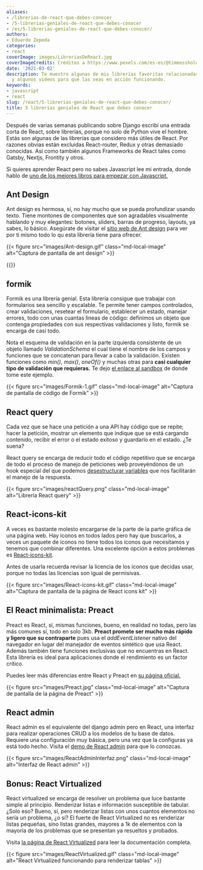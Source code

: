 ```yaml
---
aliases:
- /librerias-de-react-que-debes-conocer
- /5-librerias-geniales-de-react-que-debes-conocer
- /es/5-librerias-geniales-de-react-que-debes-conocer/
authors:
- Eduardo Zepeda
categories:
- react
coverImage: images/LibreriasDeReact.jpg
coverImageCredits: Créditos a https://www.pexels.com/es-es/@timmossholder/
date: '2021-03-02'
description: Te muestro algunas de mis librerías favoritas relacionadas de React,
  y algunos videos para que las veas en acción funcionando.
keywords:
- javascript
- react
slug: /react/5-librerias-geniales-de-react-que-debes-conocer/
title: 5 librerías geniales de React que debes conocer
---
```


Después de varias semanas publicando sobre Django escribí una entrada corta de React, sobre librerías, porque no solo de Python vive el hombre. Estás son algunas de las librerías que considero más útiles de React. Por razones obvias están excluidas React-router, Redux y otras demasiado conocidas. Así como también algunos Frameworks de React tales como Gatsby, Nextjs, Frontity y otros.

Si quieres aprender React pero no sabes Javascript lee mi entrada, donde hablo de [uno de los mejores libros para empezar con Javascript.](/es/javascript/el-mejor-libro-para-aprender-javascript-moderno/)

## Ant Design

Ant design es hermosa, sí, no hay mucho que se pueda profundizar usando texto. Tiene montones de componentes que son agradables visualmente hablando y muy elegantes: botones, sliders, barras de progreso, layouts, ya sabes, lo básico. Asegúrate de visitar el [sitio web de Ant design](https://ant.design/#?) para ver por ti mismo todo lo qu esta librería tiene para ofrecer.

{{< figure src="images/Ant-design.gif" class="md-local-image" alt="Captura de pantalla de ant design" >}}

{{<ad>}}

## formik

Formik es una librería genial. Esta librería consigue que trabajar con formularios sea sencillo y escalable. Te permite tener campos controlados, crear validaciones, resetear el formulario, establecer un estado, manejar errores, todo con unas cuantas lineas de código: definimos un objeto que contenga propiedades con sus respectivas validaciones y listo, formik se encarga de casi todo.

Nota el esquema de validación en la parte izquierda consistente de un objeto llamado _ValidationSchema_ el cual tiene el nombre de los campos y funciones que se concatenan para llevar a cabo la validación. Existen funciones como _min()_, _max()_, _oneOf()_ y muchas otras para **casi cualquier tipo de validación que requieras.** Te dejo [el enlace al sandbox](https://codesandbox.io/s/zkrk5yldz?file=/index.js#?) [](https://codesandbox.io/s/zkrk5yldz?file=/index.js#?) de donde tome este ejemplo.

{{< figure src="images/Formik-1.gif" class="md-local-image" alt="Captura de pantalla de código de Formik" >}}

## React query

Cada vez que se hace una petición a una API hay código que se repite; hacer la petición, mostrar un elemento que indique que se está cargando contenido, recibir el error o el estado exitoso y guardarlo en el estado. ¿Te suena?

React query se encarga de reducir todo el código repetitivo que se encarga de todo el proceso de manejo de peticiones web proveyéndonos de un hook especial del que podemos [desestructurar variables](/es/javascript/desestructuracion-con-valores-por-defecto-en-javascript/) que nos facilitarán el manejo de la respuesta.

{{< figure src="images/reactQuery.png" class="md-local-image" alt="Librería React query" >}}

## React-icons-kit

A veces es bastante molesto encargarse de la parte de la parte gráfica de una página web. Hay iconos en todos lados pero hay que buscarlos, a veces un paquete de íconos no tiene todos los íconos que necesitamos y tenemos que combinar diferentes. Una excelente opción a estos problemas es [React-icons-kit](https://react-icons-kit.now.sh/#?).

Antes de usarla recuerda revisar la licencia de los íconos que decidas usar, porque no todas las licencias son igual de permisivas.

{{< figure src="images/React-icons-kit.gif" class="md-local-image" alt="Captura de pantalla de la página de React icons kit" >}}

## El React minimalista: Preact

Preact es React, sí, mismas funciones, bueno, en realidad no todas, pero las más comunes sí, todo en solo 3kb. **Preact promete ser mucho más rápido y ligero que su contraparte** pues usa el _addEventListener_ nativo del navegador en lugar del manejador de eventos sintético que usa React. Además también tiene funciones exclusivas que no encuentras en React. Esta librería es ideal para aplicaciones donde el rendimiento es un factor crítico.

Puedes leer más diferencias entre React y Preact en [su página oficial.](https://preactjs.com/guide/v10/differences-to-react/#?)

{{< figure src="images/Preact.jpg" class="md-local-image" alt="Captura de pantalla de la página de Preact" >}}

## React admin

React admin es el equivalente del django admin pero en React, una interfaz para realizar operaciones CRUD a los modelos de tu base de datos. Requiere una configuración muy básica, pero una vez que la configuras ya está todo hecho. Visita el [demo de React admin](https://marmelab.com/react-admin-demo/#/#?) para que lo conozcas.

{{< figure src="images/ReactAdminInterfaz.png" class="md-local-image" alt="Interfaz de React admin" >}}

## Bonus: React Virtualized

React virtualized se encarga de resolver un problema que luce bastante simple al principio. Renderizar listas e información susceptible de tabular. ¿Solo eso? Bueno, sí, pero renderizar listas con unos cuantos elementos no sería un problema, ¿o sí? El fuerte de React Virtualized no es renderizar listas pequeñas, sino listas grandes, mayores a 1k de elementos con la mayoría de los problemas que se presentan ya resueltos y probados.

Visita [la página de React Virtualized](https://bvaughn.github.io/react-virtualized/#/components/List#?) para leer la documentación completa.

{{< figure src="images/ReactVirtualized.gif" class="md-local-image" alt="React Virtualized funcionando para renderizar tablas" >}}